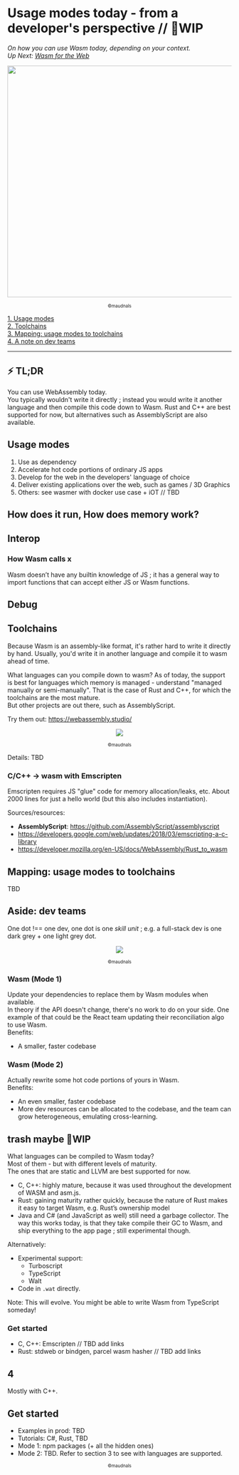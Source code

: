 # Usage modes today - from a developer's perspective // 🚧WIP

_On how you can use Wasm today, depending on your context._  
 _Up Next: [Wasm for the Web](https://github.com/maudnals/wasm-nano-handbook/blob/master/4-wasm-web.md)_

<p align="center">
<img width="520" src="https://raw.githubusercontent.com/maudnals/wasm-nano-handbook/master/img/use.jpg">   
 	<div align="center"><sub><sup>©maudnals</sup></sub></div> 
</p>

[1. Usage modes](https://github.com/maudnals/wasm-nano-handbook/blob/master/3-wasm-use.md#usage-modes)  
[2. Toolchains](https://github.com/maudnals/wasm-nano-handbook/blob/master/3-wasm-use.md#toolchains)  
[3. Mapping: usage modes to toolchains](https://github.com/maudnals/wasm-nano-handbook/blob/master/3-wasm-use.md#mapping-usage-modes-to-toolchains)  
[4. A note on dev teams](https://github.com/maudnals/wasm-nano-handbook/blob/master/3-wasm-use.md#a-note-on-dev-teams)

---

## ⚡ TL;DR

You can use WebAssembly today.  
You typically wouldn't write it directly ; instead you would write it another language and then compile this code down to Wasm. Rust and C++ are best supported for now, but alternatives such as AssemblyScript are also available. 

## Usage modes

1. Use as dependency
2. Accelerate hot code portions of ordinary JS apps
3. Develop for the web in the developers' language of choice
4. Deliver existing applications over the web, such as games / 3D Graphics
5. Others: see wasmer with docker use case + iOT // TBD

## How does it run, How does memory work?

## Interop

### How Wasm calls x

Wasm doesn’t have any built­in knowledge of JS ; it has a general way to import functions that can accept either JS or Wasm functions.

## Debug

## Toolchains

Because Wasm is an assembly-like format, it's rather hard to write it directly by hand. Usually, you'd write it in another language and compile it to wasm ahead of time.

What languages can you compile down to wasm?
As of today, the support is best for languages which memory is managed - understand "managed manually or semi-manually". That is the case of Rust and C++, for which the toolchains are the most mature.  
But other projects are out there, such as AssemblyScript.

Try them out: https://webassembly.studio/

<p align="center">
<img with="200" src="https://raw.githubusercontent.com/maudnals/wasm-nano-handbook/master/img/toolchains-4.jpg"> 
<div align="center"><sub><sup>©maudnals</sup></sub></div> 
</p>

Details: TBD

### C/C++ -> wasm with Emscripten

Emscripten requires JS "glue" code for memory allocation/leaks, etc. About 2000 lines for just a hello world (but this also includes instantiation).

Sources/resources:

- **AssemblyScript**: https://github.com/AssemblyScript/assemblyscript
- https://developers.google.com/web/updates/2018/03/emscripting-a-c-library
- https://developer.mozilla.org/en-US/docs/WebAssembly/Rust_to_wasm

## Mapping: usage modes to toolchains

TBD

## Aside: dev teams

One dot !== one dev, one dot is one _skill unit_ ; e.g. a full-stack dev is one dark grey + one light grey dot.

<p align="center">
<img with="200" src="https://raw.githubusercontent.com/maudnals/wasm-nano-handbook/master/img/wasm-use-case.png"> 
<div align="center"><sub><sup>©maudnals</sup></sub></div> 
</p>

### Wasm (Mode 1)

Update your dependencies to replace them by Wasm modules when available.  
In theory if the API doesn't change, there's no work to do on your side. One example of that could be the React team updating their reconciliation algo to use Wasm.  
Benefits:

- A smaller, faster codebase

### Wasm (Mode 2)

Actually rewrite some hot code portions of yours in Wasm.  
Benefits:

- An even smaller, faster codebase
- More dev resources can be allocated to the codebase, and the team can grow heterogeneous, emulating cross-learning.

## trash maybe 🚧WIP

What languages can be compiled to Wasm today?  
Most of them - but with different levels of maturity.  
The ones that are static and LLVM are best supported for now.

- C, C++: highly mature, because it was used throughout the development of WASM and asm.js.
- Rust: gaining maturity rather quickly, because the nature of Rust makes it easy to target Wasm, e.g. Rust’s ownership model
- Java and C# (and JavaScript as well) still need a garbage collector. The way this works today, is that they take compile their GC to Wasm, and ship everything to the app page ; still experimental though.

Alternatively:

- Experimental support:
  - Turboscript
  - TypeScript
  - Walt
- Code in `.wat` directly.

Note: This will evolve. You might be able to write Wasm from TypeScript someday!

### Get started

- C, C++: Emscripten // TBD add links
- Rust: stdweb or bindgen, parcel wasm hasher // TBD add links

## 4

Mostly with C++.

## Get started

- Examples in prod: TBD
- Tutorials: C#, Rust, TBD
- Mode 1: npm packages (+ all the hidden ones)
- Mode 2: TBD. Refer to section 3 to see with languages are supported.

<div align="center"><sub><sup>©maudnals</sup></sub></div>
